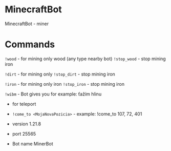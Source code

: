 # MinecraftBot
MinecraftBot - miner

# Commands
```!wood``` - for mining only wood (any type nearby bot)
```!stop_wood``` - stop mining iron

```!dirt``` - for mining only 
```!stop_dirt``` - stop mining iron

```!iron``` - for mining only iron
```!stop_iron``` - stop mining iron

```!wibm``` - Bot gives you for example: ťažím hlinu

- for teleport
- ```!come_to <MojaNovaPozicia>``` - example: !come_to 107, 72, 401

- version 1.21.8
- port 25565
- Bot name MinerBot
